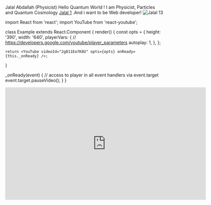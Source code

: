  Jalal Abdallah (Physicist)
 Hello Quantum World !
I am Physicist, Particles and Quantum Cosmology
[Jalal 1](https://user-images.githubusercontent.com/96692907/154752156-30a23210-f52e-4379-96d7-e9a3454debad.JPG)
.And i want to be Web developer!
![Jalal 13](https://user-images.githubusercontent.com/96692907/154764522-28e7dd3d-4216-4dff-a16f-2c7dc2904aa0.JPG)

import React from 'react';
import YouTube from 'react-youtube';

class Example extends React.Component {
  render() {
    const opts = {
      height: '390',
      width: '640',
      playerVars: {
        // https://developers.google.com/youtube/player_parameters
        autoplay: 1,
      },
    };

    return <YouTube videoId="2g811Eo7K8U" opts={opts} onReady={this._onReady} />;
  }

  _onReady(event) {
    // access to player in all event handlers via event.target
    event.target.pauseVideo();
  }
}

<iframe id="ytplayer" type="text/html" width="640" height="360"
  src="https://www.youtube.com/embed/M7lc1UVf-VE?autoplay=1&origin=http://example.com"
  frameborder="0"></iframe>
